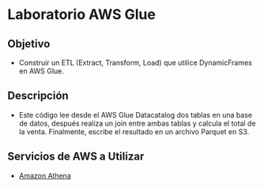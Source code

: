 # Laboratorio AWS Glue

## **Objetivo**
* Construir un ETL (Extract, Transform, Load) que utilice DynamicFrames en AWS Glue.

## **Descripción**
* Este código lee desde el AWS Glue Datacatalog dos tablas en una base de datos, después realiza un join entre ambas tablas y calcula el total de la venta. Finalmente, escribe el resultado en un archivo Parquet en S3. 

## Servicios de AWS a Utilizar
* [Amazon Athena](https://aws.amazon.com/athena/)

